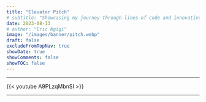 ```yaml
---
title: "Elevator Pitch"
# subtitle: "Showcasing my journey through lines of code and innovative solutions."
date: 2023-08-13
# author: "Eric Ngigi"
image: "/images/banner/pitch.webp"
draft: false
excludeFromTopNav: true
showDate: true
showComments: false
showTOC: false
---
```


---

{{< youtube A9PLzqMbnSI >}}

---

<!-- Are you seeking an accomplished AWS Cloud Engineer with a proven track record of over 3 years in the industry, coupled with extensive Linux expertise? Look no further. With a deep understanding of cloud architecture and hands-on experience with AWS services, I bring a unique blend of technical skill and real-world problem-solving. My proficiency in designing, deploying, and optimizing cloud solutions, combined with a mastery of Linux systems, empowers me to create scalable and reliable infrastructures. Whether it's crafting seamless migrations, implementing robust security measures, or ensuring high availability, I am poised to drive innovation and efficiency in your cloud environment. Elevate your cloud capabilities with an AWS Cloud Engineer who bridges strategic vision with actionable results. -->
